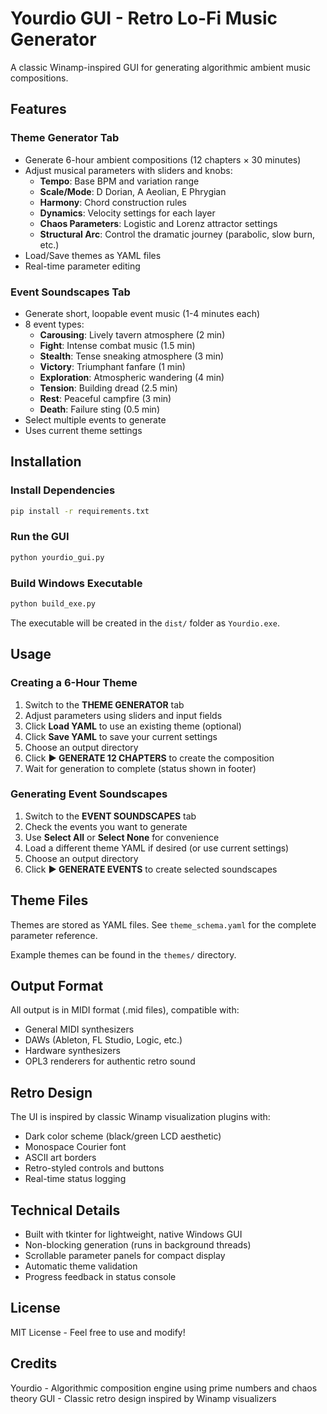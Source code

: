 # Yourdio GUI - Retro Lo-Fi Music Generator

A classic Winamp-inspired GUI for generating algorithmic ambient music compositions.

## Features

### Theme Generator Tab
- Generate 6-hour ambient compositions (12 chapters × 30 minutes)
- Adjust musical parameters with sliders and knobs:
  - **Tempo**: Base BPM and variation range
  - **Scale/Mode**: D Dorian, A Aeolian, E Phrygian
  - **Harmony**: Chord construction rules
  - **Dynamics**: Velocity settings for each layer
  - **Chaos Parameters**: Logistic and Lorenz attractor settings
  - **Structural Arc**: Control the dramatic journey (parabolic, slow burn, etc.)
- Load/Save themes as YAML files
- Real-time parameter editing

### Event Soundscapes Tab
- Generate short, loopable event music (1-4 minutes each)
- 8 event types:
  - **Carousing**: Lively tavern atmosphere (2 min)
  - **Fight**: Intense combat music (1.5 min)
  - **Stealth**: Tense sneaking atmosphere (3 min)
  - **Victory**: Triumphant fanfare (1 min)
  - **Exploration**: Atmospheric wandering (4 min)
  - **Tension**: Building dread (2.5 min)
  - **Rest**: Peaceful campfire (3 min)
  - **Death**: Failure sting (0.5 min)
- Select multiple events to generate
- Uses current theme settings

## Installation

### Install Dependencies
```bash
pip install -r requirements.txt
```

### Run the GUI
```bash
python yourdio_gui.py
```

### Build Windows Executable
```bash
python build_exe.py
```

The executable will be created in the `dist/` folder as `Yourdio.exe`.

## Usage

### Creating a 6-Hour Theme

1. Switch to the **THEME GENERATOR** tab
2. Adjust parameters using sliders and input fields
3. Click **Load YAML** to use an existing theme (optional)
4. Click **Save YAML** to save your current settings
5. Choose an output directory
6. Click **▶ GENERATE 12 CHAPTERS** to create the composition
7. Wait for generation to complete (status shown in footer)

### Generating Event Soundscapes

1. Switch to the **EVENT SOUNDSCAPES** tab
2. Check the events you want to generate
3. Use **Select All** or **Select None** for convenience
4. Load a different theme YAML if desired (or use current settings)
5. Choose an output directory
6. Click **▶ GENERATE EVENTS** to create selected soundscapes

## Theme Files

Themes are stored as YAML files. See `theme_schema.yaml` for the complete parameter reference.

Example themes can be found in the `themes/` directory.

## Output Format

All output is in MIDI format (.mid files), compatible with:
- General MIDI synthesizers
- DAWs (Ableton, FL Studio, Logic, etc.)
- Hardware synthesizers
- OPL3 renderers for authentic retro sound

## Retro Design

The UI is inspired by classic Winamp visualization plugins with:
- Dark color scheme (black/green LCD aesthetic)
- Monospace Courier font
- ASCII art borders
- Retro-styled controls and buttons
- Real-time status logging

## Technical Details

- Built with tkinter for lightweight, native Windows GUI
- Non-blocking generation (runs in background threads)
- Scrollable parameter panels for compact display
- Automatic theme validation
- Progress feedback in status console

## License

MIT License - Feel free to use and modify!

## Credits

Yourdio - Algorithmic composition engine using prime numbers and chaos theory
GUI - Classic retro design inspired by Winamp visualizers
